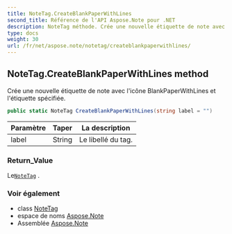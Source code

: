 ```yaml
---
title: NoteTag.CreateBlankPaperWithLines
second_title: Référence de l'API Aspose.Note pour .NET
description: NoteTag méthode. Crée une nouvelle étiquette de note avec licône BlankPaperWithLines et létiquette spécifiée.
type: docs
weight: 30
url: /fr/net/aspose.note/notetag/createblankpaperwithlines/
---
```

## NoteTag.CreateBlankPaperWithLines method

Crée une nouvelle étiquette de note avec l'icône BlankPaperWithLines et l'étiquette spécifiée.

```csharp
public static NoteTag CreateBlankPaperWithLines(string label = "")
```

| Paramètre | Taper | La description |
| --- | --- | --- |
| label | String | Le libellé du tag. |

### Return_Value

Le[`NoteTag`](../) .

### Voir également

* class [NoteTag](../)
* espace de noms [Aspose.Note](../../notetag/)
* Assemblée [Aspose.Note](../../../)


